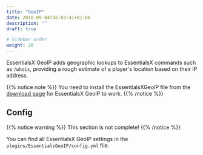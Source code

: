 ```yaml
---
title: "GeoIP"
date: 2018-09-04T16:03:41+01:00
description: ""
draft: true

# Sidebar order
weight: 20
---
```


EssentialsX GeoIP adds geographic lookups to EssentialsX commands such as `/whois`, providing a rough estimate of a player's location based on their IP address.

{{% notice note %}}
You need to install the EssentialsXGeoIP file from the [download page](https://ci.ender.zone/job/EssentialsX) for EssentialsX GeoIP to work.
{{% /notice %}}

## Config

{{% notice warning %}}
This section is not complete!
{{% /notice %}}

You can find all EssentialsX GeoIP settings in the `plugins/EssentialsGeoIP/config.yml` file.
